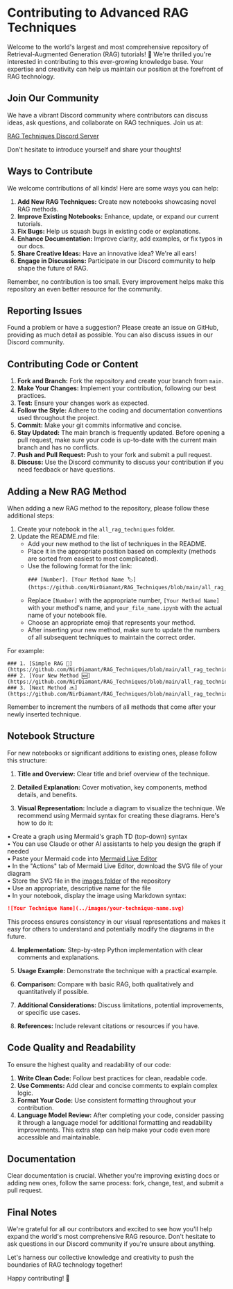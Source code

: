 # Contributing to Advanced RAG Techniques

Welcome to the world's largest and most comprehensive repository of Retrieval-Augmented Generation (RAG) tutorials! 🌟 We're thrilled you're interested in contributing to this ever-growing knowledge base. Your expertise and creativity can help us maintain our position at the forefront of RAG technology.

## Join Our Community

We have a vibrant Discord community where contributors can discuss ideas, ask questions, and collaborate on RAG techniques. Join us at:

[RAG Techniques Discord Server](https://discord.gg/cA6Aa4uyDX)

Don't hesitate to introduce yourself and share your thoughts!

## Ways to Contribute

We welcome contributions of all kinds! Here are some ways you can help:

1. **Add New RAG Techniques:** Create new notebooks showcasing novel RAG methods.
2. **Improve Existing Notebooks:** Enhance, update, or expand our current tutorials.
3. **Fix Bugs:** Help us squash bugs in existing code or explanations.
4. **Enhance Documentation:** Improve clarity, add examples, or fix typos in our docs.
5. **Share Creative Ideas:** Have an innovative idea? We're all ears!
6. **Engage in Discussions:** Participate in our Discord community to help shape the future of RAG.

Remember, no contribution is too small. Every improvement helps make this repository an even better resource for the community.

## Reporting Issues

Found a problem or have a suggestion? Please create an issue on GitHub, providing as much detail as possible. You can also discuss issues in our Discord community.

## Contributing Code or Content

1. **Fork and Branch:** Fork the repository and create your branch from `main`.
2. **Make Your Changes:** Implement your contribution, following our best practices.
3. **Test:** Ensure your changes work as expected.
4. **Follow the Style:** Adhere to the coding and documentation conventions used throughout the project.
5. **Commit:** Make your git commits informative and concise.
6. **Stay Updated:** The main branch is frequently updated. Before opening a pull request, make sure your code is up-to-date with the current main branch and has no conflicts.
7. **Push and Pull Request:** Push to your fork and submit a pull request.
8. **Discuss:** Use the Discord community to discuss your contribution if you need feedback or have questions.

## Adding a New RAG Method

When adding a new RAG method to the repository, please follow these additional steps:

1. Create your notebook in the `all_rag_techniques` folder.
2. Update the README.md file:
   - Add your new method to the list of techniques in the README.
   - Place it in the appropriate position based on complexity (methods are sorted from easiest to most complicated).
   - Use the following format for the link:
     ```
     ### [Number]. [Your Method Name 🏷️](https://github.com/NirDiamant/RAG_Techniques/blob/main/all_rag_techniques/your_file_name.ipynb)
     ```
   - Replace `[Number]` with the appropriate number, `[Your Method Name]` with your method's name, and `your_file_name.ipynb` with the actual name of your notebook file.
   - Choose an appropriate emoji that represents your method.
   - After inserting your new method, make sure to update the numbers of all subsequent techniques to maintain the correct order.

For example:
```
### 1. [Simple RAG 🌱](https://github.com/NirDiamant/RAG_Techniques/blob/main/all_rag_techniques/simple_rag.ipynb)
### 2. [Your New Method 🆕](https://github.com/NirDiamant/RAG_Techniques/blob/main/all_rag_techniques/your_new_method.ipynb)
### 3. [Next Method 🔜](https://github.com/NirDiamant/RAG_Techniques/blob/main/all_rag_techniques/next_method.ipynb)
```

Remember to increment the numbers of all methods that come after your newly inserted technique.

## Notebook Structure

For new notebooks or significant additions to existing ones, please follow this structure:

1. **Title and Overview:** Clear title and brief overview of the technique.

2. **Detailed Explanation:** Cover motivation, key components, method details, and benefits.

3. **Visual Representation:** Include a diagram to visualize the technique. We recommend using Mermaid syntax for creating these diagrams. Here's how to do it:

• Create a graph using Mermaid's graph TD (top-down) syntax<br>
• You can use Claude or other AI assistants to help you design the graph if needed<br>
• Paste your Mermaid code into [Mermaid Live Editor](https://mermaid.live/)<br>
• In the "Actions" tab of Mermaid Live Editor, download the SVG file of your diagram<br>
• Store the SVG file in the [images folder](https://github.com/NirDiamant/RAG_Techniques/tree/main/images) of the repository<br>
• Use an appropriate, descriptive name for the file<br>
• In your notebook, display the image using Markdown syntax:<br>
  ```markdown
  ![Your Technique Name](../images/your-technique-name.svg)
  ```

This process ensures consistency in our visual representations and makes it easy for others to understand and potentially modify the diagrams in the future.

4. **Implementation:** Step-by-step Python implementation with clear comments and explanations.

5. **Usage Example:** Demonstrate the technique with a practical example.

6. **Comparison:** Compare with basic RAG, both qualitatively and quantitatively if possible.

7. **Additional Considerations:** Discuss limitations, potential improvements, or specific use cases.

8. **References:** Include relevant citations or resources if you have.

## Code Quality and Readability

To ensure the highest quality and readability of our code:

1. **Write Clean Code:** Follow best practices for clean, readable code.
2. **Use Comments:** Add clear and concise comments to explain complex logic.
3. **Format Your Code:** Use consistent formatting throughout your contribution.
4. **Language Model Review:** After completing your code, consider passing it through a language model for additional formatting and readability improvements. This extra step can help make your code even more accessible and maintainable.

## Documentation

Clear documentation is crucial. Whether you're improving existing docs or adding new ones, follow the same process: fork, change, test, and submit a pull request.

## Final Notes

We're grateful for all our contributors and excited to see how you'll help expand the world's most comprehensive RAG resource. Don't hesitate to ask questions in our Discord community if you're unsure about anything.

Let's harness our collective knowledge and creativity to push the boundaries of RAG technology together!

Happy contributing! 🚀